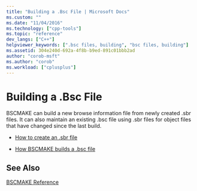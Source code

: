 ```yaml
---
title: "Building a .Bsc File | Microsoft Docs"
ms.custom: ""
ms.date: "11/04/2016"
ms.technology: ["cpp-tools"]
ms.topic: "reference"
dev_langs: ["C++"]
helpviewer_keywords: [".bsc files, building", "bsc files, building"]
ms.assetid: 304e240d-692a-4f8b-b9ed-891c01bbb2ad
author: "corob-msft"
ms.author: "corob"
ms.workload: ["cplusplus"]
---
```

# Building a .Bsc File

BSCMAKE can build a new browse information file from newly created .sbr files. It can also maintain an existing .bsc file using .sbr files for object files that have changed since the last build.

- [How to create an .sbr file](../../build/reference/creating-an-dot-sbr-file.md)

- [How BSCMAKE builds a .bsc file](../../build/reference/how-bscmake-builds-a-dot-bsc-file.md)

## See Also

[BSCMAKE Reference](../../build/reference/bscmake-reference.md)